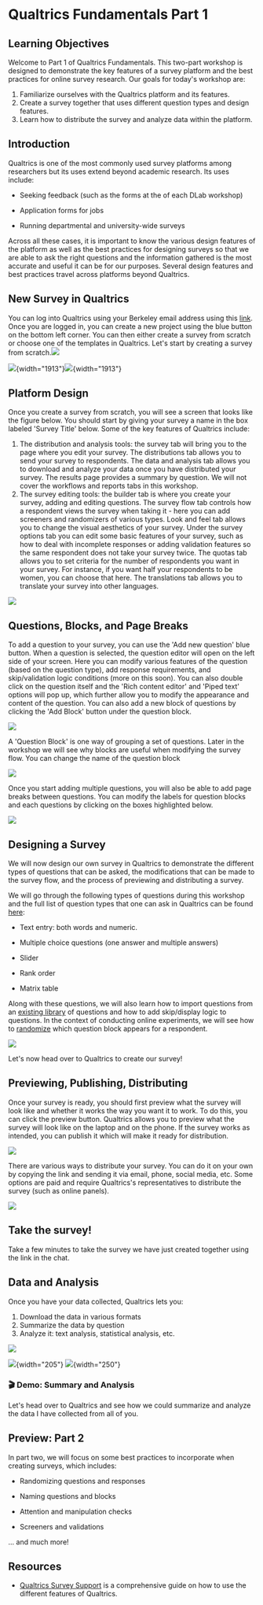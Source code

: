 # Qualtrics Fundamentals Part 1

## Learning Objectives

Welcome to Part 1 of Qualtrics Fundamentals. This two-part workshop is designed to demonstrate the key features of a survey platform and the best practices for online survey research. Our goals for today's workshop are:

1.  Familiarize ourselves with the Qualtrics platform and its features.
2.  Create a survey together that uses different question types and design features.
3.  Learn how to distribute the survey and analyze data within the platform.

## Introduction

Qualtrics is one of the most commonly used survey platforms among researchers but its uses extend beyond academic research. Its uses include:

-   Seeking feedback (such as the forms at the of each DLab workshop)

-   Application forms for jobs

-   Running departmental and university-wide surveys

Across all these cases, it is important to know the various design features of the platform as well as the best practices for designing surveys so that we are able to ask the right questions and the information gathered is the most accurate and useful it can be for our purposes. Several design features and best practices travel across platforms beyond Qualtrics.

## New Survey in Qualtrics

You can log into Qualtrics using your Berkeley email address using this [link](https://berkeley.qualtrics.com/). Once you are logged in, you can create a new project using the blue button on the bottom left corner. You can then either create a survey from scratch or choose one of the templates in Qualtrics. Let's start by creating a survey from scratch.![](images/home%20page-01.png)

![](images/new%20project.png){width="1913"}![](images/get%20started.png){width="1913"}

## Platform Design

Once you create a survey from scratch, you will see a screen that looks like the figure below. You should start by giving your survey a name in the box labeled 'Survey Title' below. Some of the key features of Qualtrics include:

1.  The distribution and analysis tools: the survey tab will bring you to the page where you edit your survey. The distributions tab allows you to send your survey to respondents. The data and analysis tab allows you to download and analyze your data once you have distributed your survey. The results page provides a summary by question. We will not cover the workflows and reports tabs in this workshop.
2.  The survey editing tools: the builder tab is where you create your survey, adding and editing questions. The survey flow tab controls how a respondent views the survey when taking it - here you can add screeners and randomizers of various types. Look and feel tab allows you to change the visual aesthetics of your survey. Under the survey options tab you can edit some basic features of your survey, such as how to deal with incomplete responses or adding validation features so the same respondent does not take your survey twice. The quotas tab allows you to set criteria for the number of respondents you want in your survey. For instance, if you want half your respondents to be women, you can choose that here. The translations tab allows you to translate your survey into other languages.

![](images/main%20features-01.png)

## Questions, Blocks, and Page Breaks

To add a question to your survey, you can use the 'Add new question' blue button. When a question is selected, the question editor will open on the left side of your screen. Here you can modify various features of the question (based on the question type), add response requirements, and skip/validation logic conditions (more on this soon). You can also double click on the question itself and the 'Rich content editor' and 'Piped text' options will pop up, which further allow you to modify the appearance and content of the question. You can also add a new block of questions by clicking the 'Add Block' button under the question block.

![](images/questions.png)

A 'Question Block' is one way of grouping a set of questions. Later in the workshop we will see why blocks are useful when modifying the survey flow. You can change the name of the question block

![](images/blocks.png)

Once you start adding multiple questions, you will also be able to add page breaks between questions. You can modify the labels for question blocks and each questions by clicking on the boxes highlighted below.

![](images/page%20break-01.png)

## Designing a Survey

We will now design our own survey in Qualtrics to demonstrate the different types of questions that can be asked, the modifications that can be made to the survey flow, and the process of previewing and distributing a survey.

We will go through the following types of questions during this workshop and the full list of question types that one can ask in Qualtrics can be found [here](https://www.qualtrics.com/support/survey-platform/survey-module/editing-questions/question-types-guide/question-types-overview/):

-   Text entry: both words and numeric.

-   Multiple choice questions (one answer and multiple answers)

-   Slider

-   Rank order

-   Matrix table

Along with these questions, we will also learn how to import questions from an [existing library](https://www.qualtrics.com/support/survey-platform/survey-module/editing-questions/question-types-guide/pre-made-qualtrics-library-questions/?parent=p0032) of questions and how to add skip/display logic to questions. In the context of conducting online experiments, we will see how to [randomize](https://www.qualtrics.com/support/survey-platform/survey-module/survey-flow/standard-elements/randomizer/) which question block appears for a respondent.

![](images/survey%20flow.png)

Let's now head over to Qualtrics to create our survey!

## Previewing, Publishing, Distributing

Once your survey is ready, you should first preview what the survey will look like and whether it works the way you want it to work. To do this, you can click the preview button. Qualtrics allows you to preview what the survey will look like on the laptop and on the phone. If the survey works as intended, you can publish it which will make it ready for distribution.

![](images/preview.png)

There are various ways to distribute your survey. You can do it on your own by copying the link and sending it via email, phone, social media, etc. Some options are paid and require Qualtrics's representatives to distribute the survey (such as online panels).

![](images/distribution.png)

## Take the survey!

Take a few minutes to take the survey we have just created together using the link in the chat.

## Data and Analysis

Once you have your data collected, Qualtrics lets you:

1.  Download the data in various formats
2.  Summarize the data by question
3.  Analyze it: text analysis, statistical analysis, etc.

![](images/data.png)

![](images/export.png){width="205"} ![](images/export%202.png){width="250"}

### 🎬 Demo: Summary and Analysis

Let's head over to Qualtrics and see how we could summarize and analyze the data I have collected from all of you.

## Preview: Part 2

In part two, we will focus on some best practices to incorporate when creating surveys, which includes:

-   Randomizing questions and responses

-   Naming questions and blocks

-   Attention and manipulation checks

-   Screeners and validations

... and much more!

## Resources

-   [Qualtrics Survey Support](https://www.qualtrics.com/support/survey-platform/survey-module/survey-module-overview/?parent=p0027) is a comprehensive guide on how to use the different features of Qualtrics.
